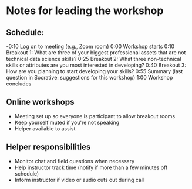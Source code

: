 # Notes for leading the workshop

## Schedule:

-0:10 Log on to meeting (e.g., Zoom room)
0:00 Workshop starts
0:10 Breakout 1: What are three of your biggest professional assets that are not technical data science skills?
0:25 Breakout 2: What three non-technical skills or attributes are you most interested in developing?
0:40 Breakout 3: How are you planning to start developing your skills?
0:55 Summary (last question in Socrative: suggestions for this workshop)
1:00 Workshop concludes

## Online workshops

- Meeting set up so everyone is participant to allow breakout rooms
- Keep yourself muted if you're not speaking
- Helper available to assist

## Helper responsibilities

- Monitor chat and field questions when necessary
- Help instructor track time (notify if more than a few minutes off schedule)
- Inform instructor if video or audio cuts out during call
